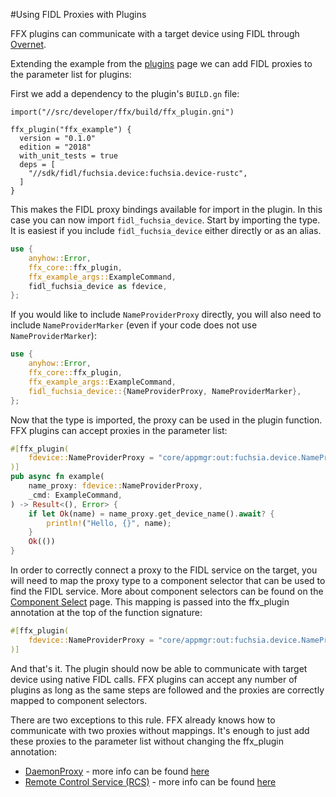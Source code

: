#Using FIDL Proxies with Plugins

FFX plugins can communicate with a target device using FIDL through 
[Overnet](https://fuchsia.googlesource.com/fuchsia/+/refs/heads/master/src/connectivity/overnet/).

Extending the example from the [plugins](plugins.md) page we can add
FIDL proxies to the parameter list for plugins:

First we add a dependency to the plugin's `BUILD.gn` file:

```GN
import("//src/developer/ffx/build/ffx_plugin.gni")

ffx_plugin("ffx_example") {
  version = "0.1.0"
  edition = "2018"
  with_unit_tests = true
  deps = [
    "//sdk/fidl/fuchsia.device:fuchsia.device-rustc",
  ]
}
```

This makes the FIDL proxy bindings available for import in the
plugin. In this case you can now import `fidl_fuchsia_device`.
Start by importing the type.  It is easiest if you include 
`fidl_fuchsia_device` either directly or as an alias.

```rust
use {
    anyhow::Error,
    ffx_core::ffx_plugin,
    ffx_example_args::ExampleCommand,
    fidl_fuchsia_device as fdevice,
};

```

If you would like to include `NameProviderProxy` directly, you will
also need to include `NameProviderMarker` (even if your code does not
use `NameProviderMarker`):

```rust
use {
    anyhow::Error,
    ffx_core::ffx_plugin,
    ffx_example_args::ExampleCommand,
    fidl_fuchsia_device::{NameProviderProxy, NameProviderMarker},
};

```

Now that the type is imported, the proxy can be used in the plugin
function. FFX plugins can accept proxies in the parameter list:

```rust
#[ffx_plugin(
    fdevice::NameProviderProxy = "core/appmgr:out:fuchsia.device.NameProvider" 
)]
pub async fn example(
    name_proxy: fdevice::NameProviderProxy, 
    _cmd: ExampleCommand,
) -> Result<(), Error> {
    if let Ok(name) = name_proxy.get_device_name().await? {
        println!("Hello, {}", name);
    }
    Ok(())
}
```

In order to correctly connect a proxy to the FIDL service on the
target, you will need to map the proxy type to a component selector
that can be used to find the FIDL service.  More about component
selectors can be found on the [Component Select](component-select.md)
page. This mapping is passed into the ffx_plugin annotation at the top
of the function signature:

```rust
#[ffx_plugin(
    fdevice::NameProviderProxy = "core/appmgr:out:fuchsia.device.NameProvider" 
)]
```

And that's it.  The plugin should now be able to communicate with
target device using native FIDL calls.  FFX plugins can accept any
number of plugins as long as the same steps are followed and the
proxies are correctly mapped to component selectors. 

There are two exceptions to this rule.  FFX already knows how to
communicate with two proxies without mappings.  It's enough to just
add these proxies to the parameter list without changing the
ffx_plugin annotation:

  - [DaemonProxy](https://fuchsia.googlesource.com/fuchsia/+/refs/heads/master/sdk/fidl/fuchsia.developer.bridge/daemon.fidl) - more info can be found [here](daemon.md)
  - [Remote Control Service (RCS)](https://fuchsia.googlesource.com/fuchsia/+/refs/heads/master/sdk/fidl/fuchsia.developer.remotecontrol/remote-control.fidl) - more info can be found [here](rcs.md)
